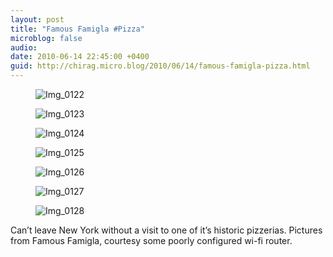 ```yaml
---
layout: post
title: "Famous Famigla #Pizza"
microblog: false
audio: 
date: 2010-06-14 22:45:00 +0400
guid: http://chirag.micro.blog/2010/06/14/famous-famigla-pizza.html
---
```

<figure><img alt="Img_0122" src="http://www.chirag.biz/uploads/2018/01c0d9b2e3.jpg"></figure><figure><img alt="Img_0123" src="http://www.chirag.biz/uploads/2018/c76b949c90.jpg"></figure><figure><img alt="Img_0124" src="http://www.chirag.biz/uploads/2018/c6080cf773.jpg"></figure><figure><img alt="Img_0125" src="http://www.chirag.biz/uploads/2018/9635820a7f.jpg"></figure><figure><img alt="Img_0126" src="http://www.chirag.biz/uploads/2018/20cd001161.jpg"></figure><figure><img alt="Img_0127" src="http://www.chirag.biz/uploads/2018/7a99fa1747.jpg"></figure><figure><img alt="Img_0128" src="http://www.chirag.biz/uploads/2018/87b9a44895.jpg"></figure><p>Can’t leave New York without a visit to one of it’s historic pizzerias. Pictures from Famous Famigla, courtesy some poorly configured wi-fi router.</p>
